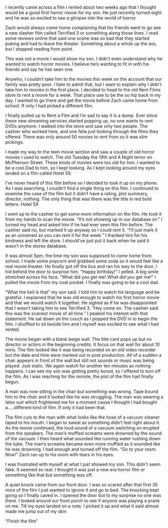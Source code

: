 I recently came across a film I rented about two weeks ago that I thought would be a good first horror movie for my son. He just recently turned eight and he was so excited to see a glimpse into the world of horror.

 Zach would always come home complaining that his friends went to go see a new slasher film called Terrified 3 or something along those lines. I read some reviews online that said one scene was so bad that they started puking and had to leave the theater. Something about a whisk up the ass, but I stopped reading from point. 

This was not a movie I would show my son. I didn’t even understand why he wanted to watch horror movies. I believe he’s wanting to fit in with his friends and say he has seen one.

Anywho, I couldn’t take him to the movies this week on the account that our family was pretty poor. I hate to admit that, but I want to explain why I didn’t take him to movies in the first place. I decided to head to the old Rent Films store to rent a movie for a week. That place use to be the so hip back in my day. I wanted to go there and get the movie before Zach came home from school. If only I had picked a different film.

I finally pulled up to Rent a Film and I’m sad to say it is a dump. Ever since these new streaming services started popping up, no one wants to rent DVDs anymore. I walked into the store and saw only two people. The cashier who worked here, and one fella just looking through the films they offered. There was only around 50 movies to rent from so it was slim pickings.

 I made my way to the teen movie section and saw a couple of old horror movies I used to watch. The old Tuesday the 19th and A Night terror on McPherson Street. These kinds of movies were too old for him. I wanted to be a cool Dad to him, so I kept looking. As I kept looking around my eyes landed on a film called Hotel 59. 

I’ve never heard of this film before so I decided to look it up on my phone. As I was searching, I couldn’t find a single thing on this film. I continued to examine the case of the film but it didn’t have a rating, plot summary, director, nothing. The only thing that was there was the title in red bold letters. Hotel 59

I went up to the cashier to get some more information on the film. He took it from my hands to scan the movie. “It’s not showing up in our database sir.” I turned my head and asked him if he had ever seen this film before. The cashier said no, but marked it up anyway so I could rent it. “I’ll just mark it as an unnamed so you can rent it for the week.” I thanked him for his kindness and left the store. I should’ve just put it back when he said it wasn’t in the stores database. 

It was almost 5pm, the time my son was supposed to come home from school. I made some popcorn and grabbed some soda so it would feel like a real movie theater. He finally got off the bus and ran his way to the door. I hid behind the door to surprise him. “Happy birthday!” I yelled. A big smile stretched across his face. “What did you get me! What did you get me!” I pulled the movie from my coat pocket. I finally was going to be a cool dad.

“What the hell is that” my son said. I told him to watch his language and be grateful. I explained that he was old enough to watch his first horror movie and that we would watch it together. He sighed as if he was disappointed that I wasn’t taking him to see Terrified 3. “Hey come on. The cashier said this was the scariest movie of all time.” I peaked his interest with that statement. He sat down on the couch as I popped the DVD in to begin the film. I shuffled to sit beside him and I myself was excited to see what I had rented.

The movie began with a blank beige wall. The title card pops up but no director or actors in the beginning credits. It focus on that wall for about 10 mins. The film looked like it was being recorded on an old video recorder but the date and time were marked out in post production. All of a sudden a chair appears in front of the wall but still not sounds or music was being played. Just static. We again watch for another ten minutes as nothing happens. I can see my son was getting pretty bored, so I offered to turn off the film. As I was reaching for the remote, the plot of the film had finally begun.

A man was now sitting in the chair but something was wrong. Tape bound him to the chair and it looked like he was struggling. The man was wearing a latex suit which frightened me for a moment cause I thought I had bought a…..different kind of film. If only it had been that. 

The film cuts to the man with what looks like the hose of a vacuum cleaner taped to his mouth. I began to sweat as something didn’t feel right about it. As the movie continued, the loud sound of a vacuum switching on erupted from the speakers. The man’s muffled screams were drowned by the sound of the vacuum. I then heard what sounded like running water rushing down the tube. The man’s screams became even more muffled as it sounded like he was drowning. I had enough and turned off the film. “Go to your room. Now!” Zach ran up to his room with tears in his eyes. 

I was frustrated with myself at what I just showed my son. This didn’t seem fake. It seemed so real. I thought it was just a new era horror film or something like that but something was off. 

A quiet knock came from our front door. I was so scared after that first 35 mins of the film I just wanted to ignore it and go to bed. The knocking kept going so I finally caved in. I opened the door but to my surprise no one was there. I looked around our front porch to see if anyone was playing a prank on me. Till my eyes landed on a note. I picked it up and what it said almost made me jump out of my skin

“Finish the film”

